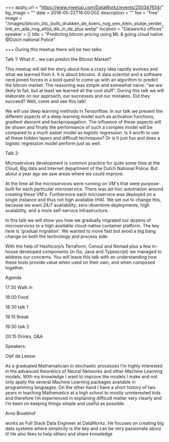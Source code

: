 +++
apply_url = "https://www.meetup.com/DataWorkz/events/250347654/"
bg_image = ""
date = 2018-05-22T16:00:00Z
description = ""
fee = "free"
image = "/images/bitcoin_btc_bulls_drukken_de_koers_nog_een_klein_stukje_verder_link_en_ada_nog_altijd_dik_in_de_plus.webp"
location = "Dataworkz offices"
speaker = []
title = "Predicting bitcoin pricing using ML & going cloud native @Dutch national Police"

+++
During this meetup there will be two talks

Talk 1: What if... we can predict the Bitcoin Market?

This meetup will tell the story about how a crazy idea rapidly evolves and what we learned from it. It is about bitcoins. A data scientist and a software nerd joined forces in a bold quest to come up with an algorithm to predict the bitcoin market. The reasoning was simple and somewhat naive: ”we are likely to fail, but at least we learned all the cool stuff”. During this talk we will elaborate on our approach, our successes and our mistakes. Did they succeed? Well, come and see this talk!

We will use deep learning methods in Tensorflow. In our talk we present the different aspects of a deep learning model such as activation functions, gradient descent and backpropagation. The influence of these aspects will be shown and finally the performance of such a complex model will be compared to a much easier model as logistic regression. Is it worth to use all these hidden layers and difficult techniques? Or is it just fun and does a logistic regression model perform just as well.

Talk 2:

Microservices development is common practice for quite some time at the Cloud, Big data and Internet department of the Dutch National Police. But about a year ago we saw areas where we could improve.

At the time all the microservices were running on VM's that were purpose-built for each particular microservice. There was ad-hoc automation around creating these VM's. Furthermore each microservice was deployed on a single instance and thus not high available (HA). We set out to change this, because we want 24/7 availability, zero-downtime deployments, high scalability, and a more self-service infrastructure.

In this talk we will show you how we gradually migrated our dozens of microservices to a high available cloud-native container platform. The key here is 'gradual migration'. We wanted to move fast but avoid a big bang change on both the technology and process side.

With the help of Hashicorp’s Terraform, Consul and Nomad plus a few in-house developed components (in Go, Java and Typescript) we managed to address our concerns. You will leave this talk with an understanding how these tools provide value when used on their own, and when composed together.

Agenda

17:30 Walk in

18:00 Food

18:30 talk 1

19:15 Break

19:30 talk 2

20:15 Drinks, Q&A

Speakers:

Olaf de Leeuw

As a graduated Mathematician in stochastic processes I’m highly interested in the advanced theoretics of Neural Networks and other Machine Learning models. With my knowledge I want to improve the models I make and not only apply the several Machine Learning packages available in programming languages. On the other hand I have a short history of two years in teaching Mathematics at a high school to mostly uninterested kids and therefore I’m experienced in explaining difficult matter very clearly and I’m keen on keeping things simple and useful as possible.

Arno Broekhof

works as Full Stack Data Engineer at DataWorkz. He focuses on creating big data systems where simplicity is the key and can be very passionate about it! He also likes to help others and share knowledge